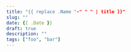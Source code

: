```yaml
---
title: "{{ replace .Name "-" " " | title }}"
slug: ""
date: {{ .Date }}
draft: true
description: ""
tags: ["foo", "bar"]
---
```

